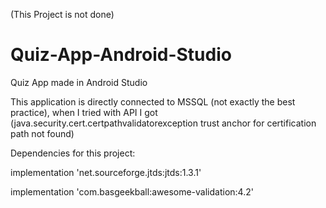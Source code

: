 (This Project is not done)

# Quiz-App-Android-Studio
Quiz App made in Android Studio

This application is directly connected to MSSQL (not exactly the best practice), when I tried with API I got (java.security.cert.certpathvalidatorexception trust anchor for certification path not found)



Dependencies for this project:

implementation 'net.sourceforge.jtds:jtds:1.3.1'

implementation 'com.basgeekball:awesome-validation:4.2'
